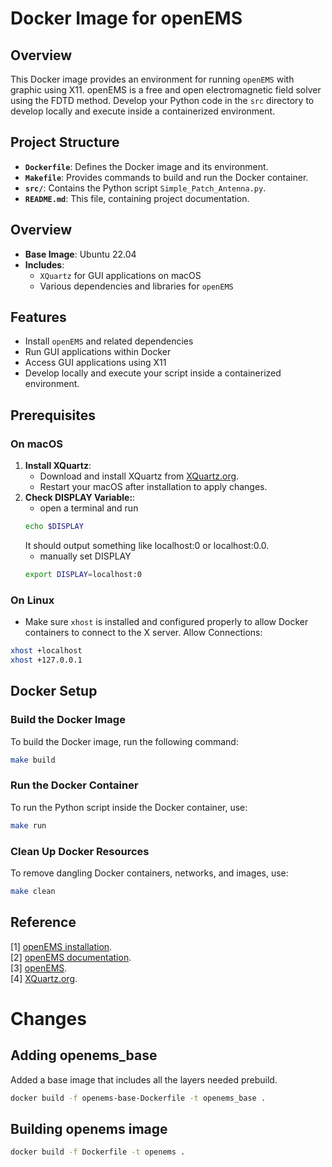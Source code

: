# Docker Image for openEMS

## Overview
This Docker image provides an environment for running `openEMS` with graphic using X11. openEMS is a free and open electromagnetic field solver using the FDTD method. Develop your Python code in the `src` directory to develop locally and execute inside a containerized environment.

## Project Structure

- **`Dockerfile`**: Defines the Docker image and its environment.
- **`Makefile`**: Provides commands to build and run the Docker container.
- **`src/`**: Contains the Python script `Simple_Patch_Antenna.py`.
- **`README.md`**: This file, containing project documentation.

## Overview

- **Base Image**: Ubuntu 22.04
- **Includes**:
  - `XQuartz` for GUI applications on macOS
  - Various dependencies and libraries for `openEMS`

## Features

- Install `openEMS` and related dependencies
- Run GUI applications within Docker
- Access GUI applications using X11
- Develop locally and execute your script inside a containerized environment.


## Prerequisites

### On macOS

1. **Install XQuartz**:
   - Download and install XQuartz from [XQuartz.org](https://www.xquartz.org/).
   - Restart your macOS after installation to apply changes.
2. **Check DISPLAY Variable:**:
   - open a terminal and run
   ```bash
   echo $DISPLAY
   ```
   It should output something like localhost:0 or localhost:0.0.
   - manually set DISPLAY
   ```bash
   export DISPLAY=localhost:0
   ```

### On Linux

- Make sure `xhost` is installed and configured properly to allow Docker containers to connect to the X server.
Allow Connections:
```bash
xhost +localhost
xhost +127.0.0.1
```
## Docker Setup

### Build the Docker Image

To build the Docker image, run the following command:

```bash
make build
```
### Run the Docker Container

To run the Python script inside the Docker container, use:

```bash
make run
```

### Clean Up Docker Resources

To remove dangling Docker containers, networks, and images, use:

```bash
make clean
```


## Reference
[1] [openEMS installation](https://docs.openems.de/install.html).  
[2] [openEMS documentation](https://docs.openems.de).  
[3] [openEMS](https://www.openems.de).  
[4] [XQuartz.org](https://www.xquartz.org/).




# Changes
## Adding openems_base
Added a base image that includes all the layers needed prebuild.

```bash
docker build -f openems-base-Dockerfile -t openems_base .
```

## Building openems image
```bash
docker build -f Dockerfile -t openems .
```
